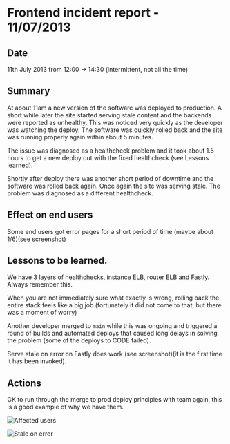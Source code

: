 # Frontend incident report - 11/07/2013

## Date
11th July 2013 from 12:00 -> 14:30 (intermittent, not all the time)

## Summary
At about 11am a new version of the software was deployed to production. A short while later the site started serving
stale content and the backends were reported as unhealthy. This was noticed very quickly as the developer was watching
 the deploy. The software was quickly rolled back and the site was running properly again within about 5 minutes.

The issue was diagnosed as a healthcheck problem and it took about 1.5 hours to get a new deploy out with the fixed
  healthcheck (see Lessons learned).

Shortly after deploy there was another short period of downtime and the software was rolled back again. Once again the
site was serving stale. The problem was diagnosed as a different healthcheck.

## Effect on end users
Some end users got error pages for a short period of time (maybe about 1/6)(see screenshot)

## Lessons to be learned.
We have 3 layers of healthchecks, instance ELB, router ELB and Fastly. Always remember this.

When you are not immediately sure what exactly is wrong, rolling back the entire stack feels like a big job
(fortunately it did not come to that, but there was a moment of worry)

Another developer merged to `main` while this was ongoing and triggered a round of builds and automated deploys that
caused long delays in solving the problem (some of the deploys to CODE failed).

Serve stale on error on Fastly does work (see screenshot)(it is the first time it has been invoked).

## Actions
GK to run through the merge to prod deploy principles with team again, this is a good example of why we have them.

![Affected users](http://dl.dropboxusercontent.com/u/556269/stale-ophan.png)

![Stale on error](http://dl.dropboxusercontent.com/u/556269/stale.png)
